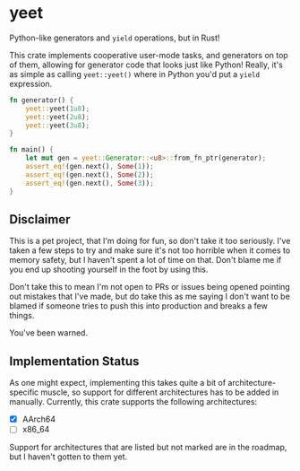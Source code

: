 # yeet
Python-like generators and `yield` operations, but in Rust!

This crate implements cooperative user-mode tasks, and generators on top of them,
allowing for generator code that looks just like Python! Really, it's as simple as
calling `yeet::yeet()` where in Python you'd put a `yield` expression.

```rust
fn generator() {
    yeet::yeet(1u8);
    yeet::yeet(2u8);
    yeet::yeet(3u8);
}

fn main() {
    let mut gen = yeet::Generator::<u8>::from_fn_ptr(generator);
    assert_eq!(gen.next(), Some(1));
    assert_eq!(gen.next(), Some(2));
    assert_eq!(gen.next(), Some(3));
}
```

## Disclaimer
This is a pet project, that I'm doing for fun, so don't take it too seriously.
I've taken a few steps to try and make sure it's not too horrible when it comes
to memory safety, but I haven't spent a lot of time on that. Don't blame me if
you end up shooting yourself in the foot by using this.

Don't take this to mean I'm not open to PRs or issues being opened pointing out
mistakes that I've made, but do take this as me saying I don't want to be blamed
if someone tries to push this into production and breaks a few things.

You've been warned.

## Implementation Status
As one might expect, implementing this takes quite a bit of architecture-specific
muscle, so support for different architectures has to be added in manually.
Currently, this crate supports the following architectures:
- [X] AArch64
- [ ] x86_64

Support for architectures that are listed but not marked are in the roadmap, but I
haven't gotten to them yet.